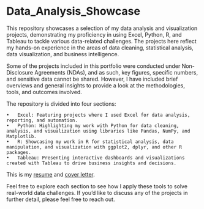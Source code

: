# Data_Analysis_Showcase
This repository showcases a selection of my data analysis and visualization projects, demonstrating my proficiency in using Excel, Python, R, and Tableau to tackle various data-related challenges. The projects here reflect my hands-on experience in the areas of data cleaning, statistical analysis, data visualization, and business intelligence.

Some of the projects included in this portfolio were conducted under Non-Disclosure Agreements (NDAs), and as such, key figures, specific numbers, and sensitive data cannot be shared. However, I have included brief overviews and general insights to provide a look at the methodologies, tools, and outcomes involved.

The repository is divided into four sections:

	•	Excel: Featuring projects where I used Excel for data analysis, reporting, and automation.
	•	Python: Highlighting my work with Python for data cleaning, analysis, and visualization using libraries like Pandas, NumPy, and Matplotlib.
	•	R: Showcasing my work in R for statistical analysis, data manipulation, and visualization with ggplot2, dplyr, and other R packages.
	•	Tableau: Presenting interactive dashboards and visualizations created with Tableau to drive business insights and decisions.

This is my [resume](https://github.com/harryrlk/Data_Analysis_Showcase/blob/ee74f1f71009a8b9072421483ce708ca69725a46/Liankai%20(Harry)%20Ren.pdf) and [cover letter](documents/cover_letter.pdf).

Feel free to explore each section to see how I apply these tools to solve real-world data challenges. If you’d like to discuss any of the projects in further detail, please feel free to reach out.
